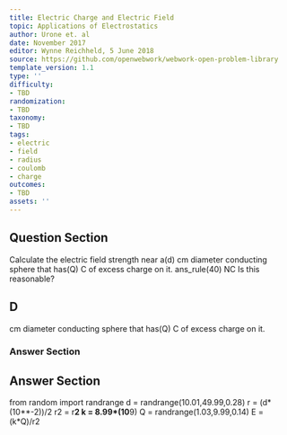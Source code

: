 ```yaml
---
title: Electric Charge and Electric Field
topic: Applications of Electrostatics
author: Urone et. al
date: November 2017
editor: Wynne Reichheld, 5 June 2018
source: https://github.com/openwebwork/webwork-open-problem-library
template_version: 1.1
type: ''
difficulty:
- TBD
randomization:
- TBD
taxonomy:
- TBD
tags:
- electric
- field
- radius
- coulomb
- charge
outcomes:
- TBD
assets: ''
---
```


## Question Section 

Calculate the electric field strength near a(d) cm diameter conducting sphere that has(Q) C of excess charge on it. 
ans_rule(40) NC
Is this reasonable?

## D
cm diameter conducting sphere that has(Q) C of excess charge on it. 
### Answer Section


## Answer Section

from random import randrange
d = randrange(10.01,49.99,0.28)
r = (d*(10**-2))/2
r2 = r**2
k = 8.99*(10**9)
Q = randrange(1.03,9.99,0.14)
E = (k*Q)/r2
